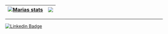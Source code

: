 | <a href="https://github.com/mariangle"><img align="center" src="https://github-readme-streak-stats.herokuapp.com/?user=mariangle&count_private=true&hide_border=true" alt="Marias stats" /></a> | <a href="https://github.com/mariangle"><img align="center" src="https://github-readme-stats.vercel.app/api/top-langs/?username=mariangle&layout=donut&langs_count=5&size_weight=1&count_weight=0&theme=transparent&hide_border=true" /></a> |
| ------------- | ------------- |


---

[![Linkedin Badge](https://img.shields.io/badge/-MariaLe-blue?style=plastic-square&logo=Linkedin&logoColor=white&link=https://www.linkedin.com/in/stianhave/)](https://www.linkedin.com/in/maria-nguyen-le/)
